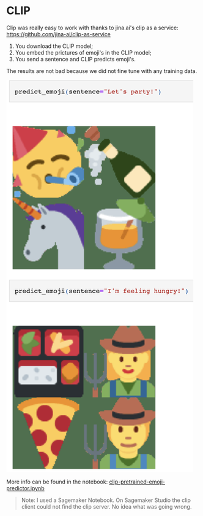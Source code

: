 # CLIP

Clip was really easy to work with thanks to jina.ai's clip as a service: https://github.com/jina-ai/clip-as-service 

1) You download the CLIP model;
2) You embed the prictures of emoji's in the CLIP model;
3) You send a sentence and CLIP predicts emoji's.

The results are not bad because we did not fine tune with any training data.

![image description](assets/clip.png)

More info can be found in the notebook: [clip-pretrained-emoji-predictor.ipynb](./clip-pretrained-emoji-predictor.ipynb)

> Note: I used a Sagemaker Notebook. On Sagemaker Studio the clip client could not find the clip server. No idea what was going wrong.
